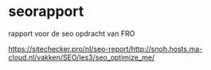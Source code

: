 # seorapport
rapport voor de seo opdracht van FRO

https://sitechecker.pro/nl/seo-report/http://snoh.hosts.ma-cloud.nl/vakken/SEO/les3/seo_optimize_me/

